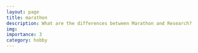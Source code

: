 ```yaml
---
layout: page
title: marathon
description: What are the differences between Marathon and Research?
img: 
importance: 3
category: hobby
---
```


